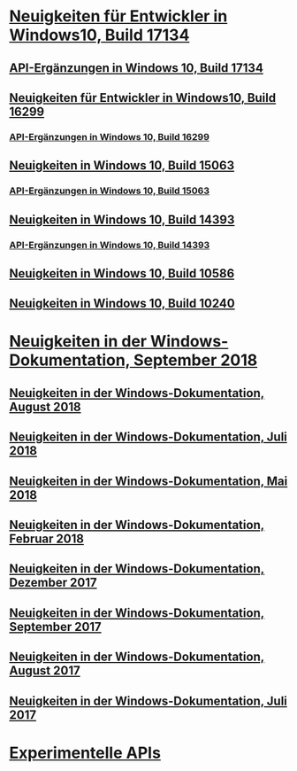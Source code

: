 # [Neuigkeiten für Entwickler in Windows10, Build 17134](../whats-new/windows-10-build-17134.md)
## [API-Ergänzungen in Windows 10, Build 17134](../whats-new/windows-10-build-17134-api-diff.md)
## [Neuigkeiten für Entwickler in Windows10, Build 16299](../whats-new/windows-10-build-16299.md)
### [API-Ergänzungen in Windows 10, Build 16299](../whats-new/windows-10-build-16299-api-diff.md)
## [Neuigkeiten in Windows 10, Build 15063](../whats-new/windows-10-build-15063.md)
### [API-Ergänzungen in Windows 10, Build 15063](../whats-new/windows-10-build-15063-api-diff.md)
## [Neuigkeiten in Windows 10, Build 14393](../whats-new/windows-10-build-14393.md)
### [API-Ergänzungen in Windows 10, Build 14393](../whats-new/windows-10-build-14393-api-diff.md)
## [Neuigkeiten in Windows 10, Build 10586](../whats-new/windows-10-build-10586.md)
## [Neuigkeiten in Windows 10, Build 10240](../whats-new/windows-10-build-10240.md)
# [Neuigkeiten in der Windows-Dokumentation, September 2018](../whats-new/windows-docs-september-2018.md)
## [Neuigkeiten in der Windows-Dokumentation, August 2018](../whats-new/windows-docs-august-2018.md)
## [Neuigkeiten in der Windows-Dokumentation, Juli 2018](../whats-new/windows-docs-july-2018.md)
## [Neuigkeiten in der Windows-Dokumentation, Mai 2018](../whats-new/windows-docs-may-2018.md)
## [Neuigkeiten in der Windows-Dokumentation, Februar 2018](../whats-new/windows-docs-february-2018.md)
## [Neuigkeiten in der Windows-Dokumentation, Dezember 2017](../whats-new/windows-docs-december-2017.md)
## [Neuigkeiten in der Windows-Dokumentation, September 2017](../whats-new/windows-docs-september-2017.md)
## [Neuigkeiten in der Windows-Dokumentation, August 2017](../whats-new/windows-docs-august-2017.md)
## [Neuigkeiten in der Windows-Dokumentation, Juli 2017](../whats-new/windows-docs-july-2017.md)
# [Experimentelle APIs](../whats-new/experimental-apis.md)